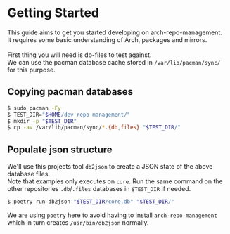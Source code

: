 # Getting Started

This guide aims to get you started developing on arch-repo-management.<br>
It requires some basic understanding of Arch, packages and mirrors.<br>
<br>
First thing you will need is db-files to test against.<br>
We can use the pacman database cache stored in `/var/lib/pacman/sync/` for this purpose.

## Copying pacman databases

```bash
$ sudo pacman -Fy
$ TEST_DIR="$HOME/dev-repo-management/"
$ mkdir -p "$TEST_DIR"
$ cp -av /var/lib/pacman/sync/*.{db,files} "$TEST_DIR/"
```

## Populate json structure

We'll use this projects tool `db2json` to create a JSON state of the above database files.<br>
Note that examples only executes on `core`. Run the same command on the other repositories `.db`/`.files` databases in `$TEST_DIR` if needed.

```bash
$ poetry run db2json "$TEST_DIR/core.db" "$TEST_DIR/"
```

We are using `poetry` here to avoid having to install `arch-repo-management` which in turn creates `/usr/bin/db2json` normally.